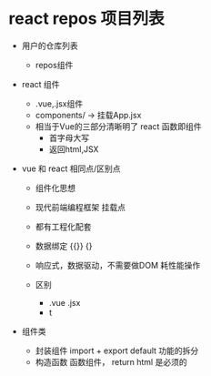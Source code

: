 # react repos 项目列表

- 用户的仓库列表
   - repos组件

- react 组件 
  - .vue,.jsx组件
  - components/ -> 挂载App.jsx
  - 相当于Vue的三部分清晰明了 react 函数即组件
    - 首字母大写
    - 返回html,JSX

- vue 和 react 相同点/区别点
  - 组件化思想
  - 现代前端编程框架 挂载点
  - 都有工程化配套
  - 数据绑定 {{}} {}
  - 响应式，数据驱动，不需要做DOM 耗性能操作


  - 区别
    - .vue .jsx
    - t
- 组件类 
   - 封装组件  import + export default 功能的拆分
   - 构造函数 函数组件， return html  是必须的